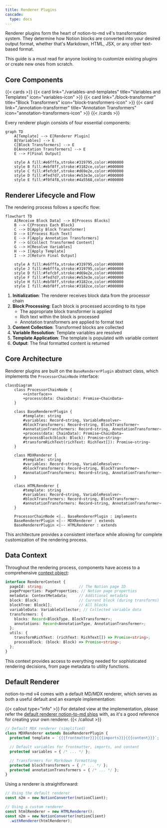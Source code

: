 ```yaml
---
title: Renderer Plugins
cascade:
  type: docs
---
```


Renderer plugins form the heart of notion-to-md v4's transformation system. They determine how Notion blocks are converted into your desired output format, whether that's Markdown, HTML, JSX, or any other text-based format.

This guide is a must read for anyone looking to customize existing plugins or create new ones from scratch.

## Core Components

{{< cards >}}
  {{< card link="./variables-and-templates" title="Variables and Templates" icon="variables-icon" >}}
  {{< card link="./block-transformer" title="Block Transformers" icon="block-transformers-icon" >}}
  {{< card link="./annotation-transformer" title="Annotation Transformers" icon="annotation-transformers-icon" >}}
{{< /cards >}}


Every renderer plugin consists of four essential components:

```mermaid
graph TD
    A[Template] --> E[Renderer Plugin]
    B[Variables] --> E
    C[Block Transformers] --> E
    D[Annotation Transformers] --> E
    E --> F[Final Output]

    style A fill:#e6fffa,stroke:#319795,color:#000000
    style B fill:#ebf8ff,stroke:#3182ce,color:#000000
    style C fill:#fefcbf,stroke:#d69e2e,color:#000000
    style D fill:#fed7d7,stroke:#e53e3e,color:#000000
    style E fill:#f0f4f8,stroke:#4a5568,color:#000000
```


## Renderer Lifecycle and Flow

The rendering process follows a specific flow:

```mermaid
flowchart TD
    A[Receive Block Data] --> B[Process Blocks]
    B --> C{Process Each Block}
    C --> D[Apply Block Transformer]
    D --> E[Process Rich Text]
    E --> F[Apply Annotation Transformers]
    F --> G[Collect Transformed Content]
    G --> H[Resolve Variables]
    H --> I[Apply Template]
    I --> J[Return Final Output]

    style A fill:#e6fffa,stroke:#319795,color:#000000
    style J fill:#e6fffa,stroke:#319795,color:#000000
    style D fill:#fefcbf,stroke:#d69e2e,color:#000000
    style F fill:#fed7d7,stroke:#e53e3e,color:#000000
    style H fill:#ebf8ff,stroke:#3182ce,color:#000000
    style I fill:#ebf8ff,stroke:#3182ce,color:#000000
```

1. **Initialization**: The renderer receives block data from the processor chain
2. **Block Processing**: Each block is processed according to its type
   - The appropriate block transformer is applied
   - Rich text within the block is processed
   - Annotation transformers are applied to format text
3. **Content Collection**: Transformed blocks are collected
4. **Variable Resolution**: Template variables are resolved
5. **Template Application**: The template is populated with variable content
6. **Output**: The final formatted content is returned

## Core Architecture

Renderer plugins are built on the `BaseRendererPlugin` abstract class, which implements the `ProcessorChainNode` interface:

```mermaid
classDiagram
    class ProcessorChainNode {
        <<interface>>
        +process(data: ChainData): Promise~ChainData~
    }

    class BaseRendererPlugin {
        #template: string
        #variables: Record~string, VariableResolver~
        #blockTransformers: Record~string, BlockTransformer~
        #annotationTransformers: Record~string, AnnotationTransformer~
        +process(data: ChainData): Promise~ChainData~
        #processBlock(block: Block): Promise~string~
        #transformRichText(richText: RichText[]): Promise~string~
    }

    class MDXRenderer {
        #template: string
        #variables: Record~string, VariableResolver~
        #blockTransformers: Record~string, BlockTransformer~
        #annotationTransformers: Record~string, AnnotationTransformer~
    }

    class HTMLRenderer {
        #template: string
        #variables: Record~string, VariableResolver~
        #blockTransformers: Record~string, BlockTransformer~
        #annotationTransformers: Record~string, AnnotationTransformer~
    }

    ProcessorChainNode <|.. BaseRendererPlugin : implements
    BaseRendererPlugin <|-- MDXRenderer : extends
    BaseRendererPlugin <|-- HTMLRenderer : extends
```

This architecture provides a consistent interface while allowing for complete customization of the rendering process.

## Data Context

Throughout the rendering process, components have access to a comprehensive [context object](context):

```typescript
interface RendererContext {
  pageId: string;                // The Notion page ID
  pageProperties: PageProperties; // Notion page properties
  metadata: ContextMetadata;     // Additional metadata
  block: Block;                  // Current block (during transforms)
  blockTree: Block[];            // All blocks
  variableData: VariableCollector; // Collected variable data
  transformers: {
    blocks: Record<BlockType, BlockTransformer>;
    annotations: Record<AnnotationType, AnnotationTransformer>;
  };
  utils: {
    transformRichText: (richText: RichText[]) => Promise<string>;
    processBlock: (block: Block) => Promise<string>;
  };
}
```

This context provides access to everything needed for sophisticated rendering decisions, from page metadata to utility functions.

## Default Renderer

notion-to-md v4 comes with a default MD/MDX renderer, which serves as both a useful default and an example implementation:

{{< callout type="info" >}}
For detailed view at the implementation, please refer the [default renderer notion-to-md ships](https://github.com/souvikinator/notion-to-md/tree/v4.0.0-alpha/src/plugins/renderer/mdx) with, as it's a good reference for creating your own renderer.
{{< /callout >}}

```javascript
// Default MDX renderer (simplified)
class MDXRenderer extends BaseRendererPlugin {
  protected template = `{{{frontmatter}}}{{{imports}}}{{{content}}}`;

  // Default variables for frontmatter, imports, and content
  protected variables = { /* ... */ };

  // Transformers for Markdown formatting
  protected blockTransformers = { /* ... */ };
  protected annotationTransformers = { /* ... */ };
}
```

Using a renderer is straightforward:

```javascript
// Using the default renderer
const n2m = new NotionConverter(notionClient);

// Using a custom renderer
const htmlRenderer = new HTMLRenderer();
const n2m = new NotionConverter(notionClient)
  .withRenderer(htmlRenderer);
```
